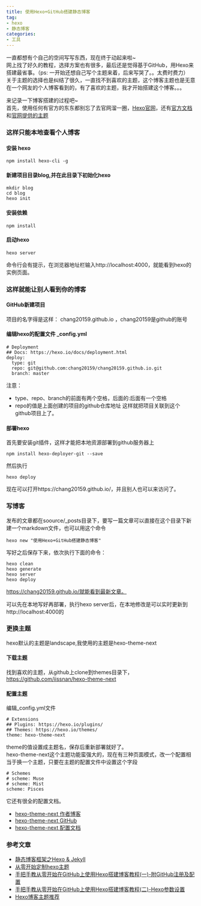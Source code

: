 ```yaml
---
title: 使用Hexo+GitHub搭建静态博客
tag:
- hexo
- 静态博客
categories:
- 工具
---
```

一直都想有个自己的空间写写东西，现在终于动起来啦~    
网上找了好久的教程，选择方案也有很多，最后还是觉得基于GitHub，用Hexo来搭建最省事。（ps: 一开始还想自己写个主题来着，后来写哭了。。太费时费力）     
关于主题的选择也是纠结了很久，一直找不到喜欢的主题，这个博客主题也是无意在一个网友的个人博客看到的，有了喜欢的主题，我才开始搭建这个博客。。。
<!-- more -->
来记录一下博客搭建的过程吧~    
首先，使用任何有官方的东东都别忘了去官网溜一圈，[Hexo官网](https://hexo.io/)，还有[官方文档](https://hexo.io/docs/)和[官网提供的主题](https://hexo.io/themes/)
<!-- more -->
### 这样只能本地查看个人博客
#### 安装 hexo
	npm install hexo-cli -g

####  新建项目目录blog,并在此目录下初始化hexo 
	mkdir blog
	cd blog
	hexo init

#### 安装依赖
	npm install

#### 启动hexo
	hexo server

命令行会有提示，在浏览器地址栏输入http://localhost:4000，就能看到hexo的实例页面。

### 这样就能让别人看到你的博客

#### GitHub新建项目
项目的名字得是这样： chang20159.github.io ，chang20159是github的账号
#### 编辑hexo的配置文件 _config.yml
    # Deployment
    ## Docs: https://hexo.io/docs/deployment.html
    deploy:
      type: git
      repo: git@github.com:chang20159/chang20159.github.io.git
      branch: master
注意：   
 
- type、repo、branch的前面有两个空格，后面的:后面有一个空格    
- repo的值是上面创建的项目的github仓库地址
这样就把项目关联到这个github项目上了。

#### 部署hexo
首先要安装git插件，这样才能把本地资源部署到github服务器上 
   
	npm install hexo-deployer-git --save
然后执行

	hexo deploy

现在可以打开https://chang20159.github.io/，并且别人也可以来访问了。

### 写博客
发布的文章都在soource/_posts目录下，要写一篇文章可以直接在这个目录下新建一个markdown文件，也可以用这个命令

    hexo new "使用Hexo+GitHub搭建静态博客"
写好之后保存下来，依次执行下面的命令：

    hexo clean
    hexo generate
    hexo server
    hexo deploy
https://chang20159.github.io/就能看到最新文章。

可以先在本地写好再部署，执行hexo server后，在本地修改是可以实时更新到http://localhost:4000的

### 更换主题

hexo默认的主题是landscape,我使用的主题是hexo-theme-next

#### 下载主题
找到喜欢的主题，从github上clone到themes目录下，https://github.com/iissnan/hexo-theme-next
#### 配置主题 
编辑_config.yml文件
 
    # Extensions
    ## Plugins: https://hexo.io/plugins/
    ## Themes: https://hexo.io/themes/
    theme: hexo-theme-next
theme的值设置成主题名，保存后重新部署就好了。    
hexo-theme-next这个主题功能蛮强大的，现在有三种页面模式，改一个配置相当于换一个主题，只要在主题的配置文件中设置这个字段

    # Schemes
    # scheme: Muse
    # scheme: Mist
    scheme: Pisces
它还有很全的配置文档。

- [hexo-theme-next 作者博客](http://notes.iissnan.com/)
- [hexo-theme-next GitHub](https://github.com/iissnan/hexo-theme-next)
- [hexo-theme-next 配置文档](http://theme-next.iissnan.com/)

### 参考文章
- [静态博客框架之Hexo & Jekyll](http://www.jianshu.com/p/ce1619874d34)
- [从零开始定制hexo主题](https://maintao.com/2014/hexo-theme-from-scratch/)
- [手把手教从零开始在GitHub上使用Hexo搭建博客教程(一)-附GitHub注册及配置](https://segmentfault.com/a/1190000005590795)
- [手把手教从零开始在GitHub上使用Hexo搭建博客教程(二)-Hexo参数设置](https://segmentfault.com/a/1190000005609509)
- [Hexo博客主题推荐](https://www.aswifter.com/2016/01/18/hexo-themes/)